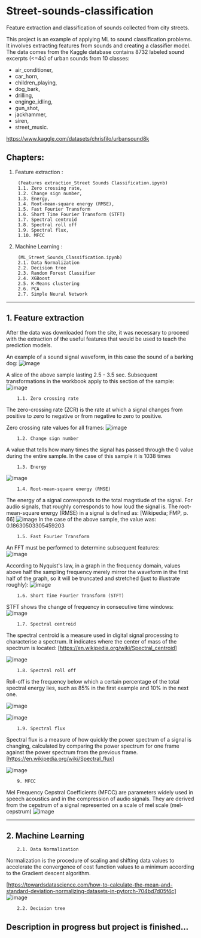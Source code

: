 # Street-sounds-classification
Feature extraction and classification of sounds collected from city streets.

This project is an example of applying ML to sound classification problems. It involves extracting features from sounds and creating a classifier model. The data comes from the Kaggle database contains 8732 labeled sound excerpts (<=4s) of urban sounds from 10 classes: 
- air_conditioner, 
- car_horn, 
- children_playing, 
- dog_bark,
- drilling,
- enginge_idling, 
- gun_shot, 
- jackhammer, 
- siren,
- street_music.

https://www.kaggle.com/datasets/chrisfilo/urbansound8k

## Chapters:

1. Feature extraction : 

        (Features extraction_Street Sounds Classification.ipynb)
        1.1. Zero crossing rate,
        1.2. Change sign number,
        1.3. Energy,
        1.4. Root-mean-square energy (RMSE),
        1.5. Fast Fourier Transform
        1.6. Short Time Fourier Transform (STFT)
        1.7. Spectral centroid
        1.8. Spectral roll off
        1.9. Spectral flux,
        1.10. MFCC

2. Machine Learning :

        (ML_Street_Sounds_Classification.ipynb)
        2.1. Data Normalization
        2.2. Decision tree
        2.3. Random Forest Classifier
        2.4. XGBoost
        2.5. K-Means clustering
        2.6. PCA
        2.7. Simple Neural Network
____________________________________________________________________________________________________________


## 1. Feature extraction

After the data was downloaded from the site, it was necessary to proceed with the extraction of the useful features that would be used to teach the prediction models.


An example of a sound signal waveform, in this case the sound of a barking dog:
![image](https://user-images.githubusercontent.com/83005003/170708397-576f606a-f5c1-4456-aec4-0f6e3f73094b.png)

A slice of the above sample lasting 2.5 - 3.5 sec. Subsequent transformations in the workbook apply to this section of the sample:
![image](https://user-images.githubusercontent.com/83005003/170720300-f4707842-7df1-49b0-9f7b-7d873fcf0128.png)

        1.1. Zero crossing rate
        
The zero-crossing rate (ZCR) is the rate at which a signal changes from positive to zero to negative or from negative to zero to positive.

Zero crossing rate values for all frames:
![image](https://user-images.githubusercontent.com/83005003/170715547-15a35432-9538-4559-a61a-b57f4256a6cf.png)

        1.2. Change sign number
        
A value that tells how many times the signal has passed through the 0 value during the entire sample. In the case of this sample it is 1038 times


        1.3. Energy
 
 ![image](https://user-images.githubusercontent.com/83005003/170716416-11662d6c-0992-4124-b99a-dc392a56f542.png)

  
        1.4. Root-mean-square energy (RMSE)
  
  
The energy  of a signal corresponds to the total magntiude of the signal. For audio signals, that roughly corresponds to how loud the signal is. The root-mean-square energy (RMSE) in a signal is defined as: [Wikipedia; FMP, p. 66]
![image](https://user-images.githubusercontent.com/83005003/170716985-129ab50b-ef5f-4d41-b6d8-a4e7a331429e.png)
In the case of the above sample, the value was: 0.18630503305459203
  
        1.5. Fast Fourier Transform
        
An FFT must be performed to determine subsequent features:        
![image](https://user-images.githubusercontent.com/83005003/170717529-16501f3c-79b1-4d1e-8542-c9304d963f9d.png)

        
According to Nyquist's law, in a graph in the frequency domain, values above half the sampling frequency merely mirror the waveform in the first half of the graph, so it will be truncated and stretched (just to illustrate roughly):
![image](https://user-images.githubusercontent.com/83005003/170718583-9b4a4ba1-b785-4121-9e24-62c2150a311a.png)

        1.6. Short Time Fourier Transform (STFT)

STFT shows the change of frequency in consecutive time windows:
![image](https://user-images.githubusercontent.com/83005003/170719267-769b9ad6-ec3a-4a6d-a400-f8b90ac1e6d1.png)

        1.7. Spectral centroid

The spectral centroid is a measure used in digital signal processing to characterise a spectrum. It indicates where the center of mass of the spectrum is located: [https://en.wikipedia.org/wiki/Spectral_centroid]

![image](https://user-images.githubusercontent.com/83005003/170721079-509a58d2-4193-42ea-ae54-d196087749ae.png)

        1.8. Spectral roll off
        
Roll-off is the frequency below which a certain percentage of the total spectral energy lies, such as 85% in the first example and 10% in the next one.

![image](https://user-images.githubusercontent.com/83005003/170725828-3ac8168b-7ac2-478a-8f85-d1dfa025471d.png)

![image](https://user-images.githubusercontent.com/83005003/170726333-8f121c5e-17aa-40fc-8b3a-3fa7b0325aad.png)

        1.9. Spectral flux
        
Spectral flux is a measure of how quickly the power spectrum of a signal is changing, calculated by comparing the power spectrum for one frame against the power spectrum from the previous frame.[https://en.wikipedia.org/wiki/Spectral_flux]

![image](https://user-images.githubusercontent.com/83005003/170726837-b5d00345-0850-4983-84e8-f33e2df5101c.png)

        9. MFCC

Mel Frequency Cepstral Coefficients (MFCC) are parameters widely used in speech acoustics and in the compression of audio signals. They are derived from the cepstrum of a signal represented on a scale of mel scale (mel-cepstrum)
![image](https://user-images.githubusercontent.com/83005003/170727439-754a1f8d-8c08-4a4e-af48-61e714e3880e.png)

_____________________________________________________________________________________________________________________

## 2. Machine Learning

        2.1. Data Normalization
        
        
Normalization is the procedure of scaling and shifting data values to accelerate the convergence of cost function values to a minimum according to the Gradient descent algorithm.    

[https://towardsdatascience.com/how-to-calculate-the-mean-and-standard-deviation-normalizing-datasets-in-pytorch-704bd7d05f4c]
![image](https://user-images.githubusercontent.com/83005003/171914100-3e185d93-f783-47a5-bab9-0e7d06c3984e.png)


        2.2. Decision tree



 ## Description in progress but project is finished...
